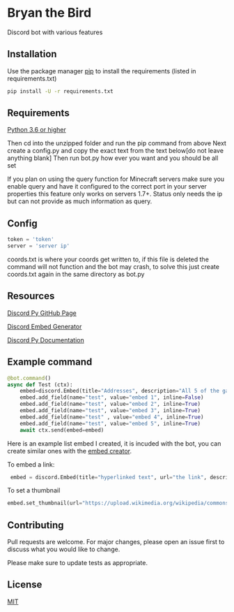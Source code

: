 # Bryan the Bird

Discord bot with various features

## Installation

Use the package manager [pip](https://pip.pypa.io/en/stable/) to install the requirements (listed in requirements.txt)

```bash
pip install -U -r requirements.txt
```

## Requirements
[Python 3.6 or higher](https://www.python.org/downloads/release/python-360/)

Then cd into the unzipped folder and run the pip command from above
Next create a config.py and copy the exact text from the text below[do not leave anything blank]
Then run bot.py how ever you want and you should be all set

If you plan on using the query function for Minecraft servers make sure you enable query and have it configured to the correct port in your server properties this feature only works on servers 1.7+. Status only needs the ip but can not provide as much information as query. 

## Config


```python
token = 'token'
server = 'server ip'

```
coords.txt is where your coords get written to, if this file is deleted the command will not function and the bot may crash, to solve this just create coords.txt again in the same directory as bot.py


## Resources 

[Discord Py GitHub Page](https://github.com/Rapptz/discord.py)

[Discord Embed Generator](https://cog-creators.github.io/discord-embed-sandbox/)

[Discord Py Documentation](https://discordpy.readthedocs.io/en/latest/index.html)

## Example command

```py
@bot.command()
async def Test (ctx):
    embed=discord.Embed(title="Addresses", description="All 5 of the gang members Addresses ", color=0xeee657)
    embed.add_field(name="test", value="embed 1", inline=False)
    embed.add_field(name="test", value="embed 2", inline=True)
    embed.add_field(name="test", value="embed 3", inline=True)
    embed.add_field(name="test" , value="embed 4", inline=True)
    embed.add_field(name="test", value="embed 5", inline=True)
    await ctx.send(embed=embed)
```

Here is an example list embed I created, it is incuded with the bot, you can create similar ones with the [embed creator](https://cog-creators.github.io/discord-embed-sandbox/).

To embed a link:
```py
 embed = discord.Embed(title="hyperlinked text", url="the link", description="description under or next to link" , color="yourcolor"
```

To set a thumbnail
```py
embed.set_thumbnail(url="https://upload.wikimedia.org/wikipedia/commons/f/f3/Erithacus_rubecula_with_cocked_head.jpg")
```

## Contributing
Pull requests are welcome. For major changes, please open an issue first to discuss what you would like to change.

Please make sure to update tests as appropriate.

## License
[MIT](https://choosealicense.com/licenses/mit/)